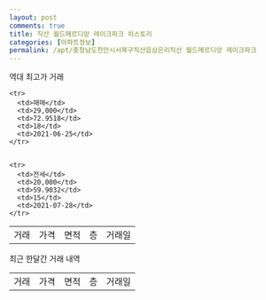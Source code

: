 ```yaml
---
layout: post
comments: true
title: 직산 월드메르디앙 레이크파크 히스토리
categories: [아파트정보]
permalink: /apt/충청남도천안시서북구직산읍삼은리직산 월드메르디앙 레이크파크
---
```


역대 최고가 거래
<table class="sortable">
    <tr>
      <td>거래</td>
      <td>가격</td>
      <td>면적</td>
      <td>층</td>
      <td>거래일</td>
    </tr>
    
    <tr>
      <td>매매</td>
      <td>29,000</td>
      <td>72.9518</td>
      <td>18</td>
      <td>2021-06-25</td>
    </tr>
        
    
    <tr>
      <td>전세</td>
      <td>20,000</td>
      <td>59.9032</td>
      <td>15</td>
      <td>2021-07-28</td>
    </tr>
        
    
</table>

최근 한달간 거래 내역

<font size='small'>
<table class="sortable">
    <tr>
      <td>거래</td>
      <td>가격</td>
      <td>면적</td>
      <td>층</td>
      <td>거래일</td>
    </tr>

</table>
</font>

